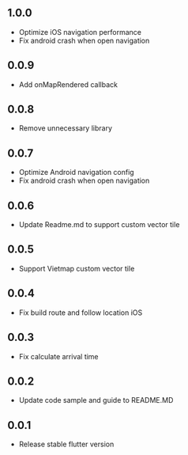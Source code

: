 ## 1.0.0
- Optimize iOS navigation performance
- Fix android crash when open navigation
## 0.0.9
- Add onMapRendered callback
## 0.0.8
- Remove unnecessary library
## 0.0.7
- Optimize Android navigation config 
- Fix android crash when open navigation
## 0.0.6
- Update Readme.md to support custom vector tile
## 0.0.5
- Support Vietmap custom vector tile
## 0.0.4
- Fix build route and follow location iOS
## 0.0.3
- Fix calculate arrival time
## 0.0.2
- Update code sample and guide to README.MD
## 0.0.1
- Release stable flutter version
